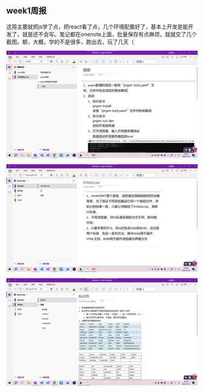 ## week1周报

这周主要就把js学了点，把react看了点，几个环境配置好了，基本上开发是能开发了，就是还不会写。笔记都在onenote上面，批量保存有点麻烦，就就交了几个截图。额，大概，学的不是很多，跑出去，玩了几天（

![](图片1.png)

![](图片2.png)

![](图片3.png)